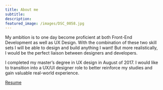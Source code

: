 ```yaml
---
title: About me
subtitle:
description:
featured_image: /images/DSC_0058.jpg
---
```


My ambition is to one day become proficient at both Front-End Development as well as UX Design. With the combination of these two skill sets I will be able to design and build anything I want! But more realistically, I would be the perfect liaison between designers and developers.

I completed my master’s degree in UX design in August of 2017. I would like to transition into a UX/UI designer role to better reinforce my studies and gain valuable real-world experience.

<a href="/files/George Burgess.pdf" class="button button--large">Resume</a>
